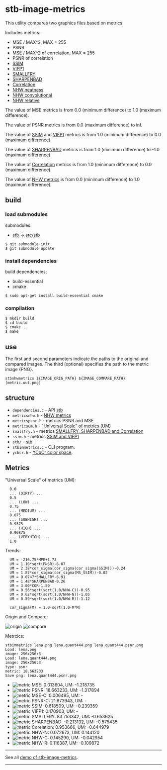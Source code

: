 # stb-image-metrics

This utility compares two graphics files based on metrics.

Includes metrics:

- MSE / MAX^2, MAX = 255
- PSNR
- MSE / MAX^2 of correlation, MAX = 255
- PSNR of correlation
- [SSIM](https://github.com/rolinh/VQMT)
- [VIFP1](https://github.com/rolinh/VQMT)
- [SMALLFRY](https://github.com/dwbuiten/smallfry)
- [SHARPENBAD](https://github.com/ImageProcessing-ElectronicPublications/libsmallfry)
- [Correlation](https://github.com/ImageProcessing-ElectronicPublications/libsmallfry)
- [NHW neatness](https://github.com/rcanut/NHW_Neatness_Metrics)
- [NHW convolutional](https://github.com/rcanut/NHW_Neatness_Metrics/issues/1)
- [NHW relative](https://github.com/rcanut/NHW_Neatness_Metrics/issues/1)

The value of MSE metrics is from 0.0 (minimum difference) to 1.0 (maximum difference).

The value of PSNR metrics is from 0.0 (maximum difference) to inf.

The value of [SSIM](https://github.com/rolinh/VQMT) and [VIFP1](https://github.com/rolinh/VQMT) metrics is from 1.0 (minimum difference) to 0.0 (maximum difference).

The value of [SHARPENBAD](https://github.com/ImageProcessing-ElectronicPublications/libsmallfry) metrics is from 1.0 (minimum difference) to -1.0 (maximum difference).

The value of [Correlation](https://github.com/ImageProcessing-ElectronicPublications/libsmallfry) metrics is from 1.0 (minimum difference) to 0.0 (maximum difference).

The value of [NHW metrics](https://github.com/rcanut/NHW_Neatness_Metrics/issues/1) is from 0.0 (minimum difference) to 1.0 (maximum difference).

## build

### load submodules

submodules:

- [stb](https://github.com/nothings/stb.git) -> [src/stb](src/stb)

```shell
$ git submodule init
$ git submodule update
```

### install dependencies

build dependencies:

- build-essential
- cmake

```shell
$ sudo apt-get install build-essential cmake
```

### compilation
```shell
$ mkdir build
$ cd build
$ cmake ..
$ make
```
## use

The first and second parameters indicate the paths to the original and compared images. The third (optional) specifies the path to the metric image {PNG}.

```shell
stbnhwmetrics ${IMAGE_ORIG_PATH} ${IMAGE_COMPARE_PATH} [metric.out.png]
```

## structure

- `dependencies.c` - API [stb](https://github.com/nothings/stb.git)
- `metricsnhw.h` - [NHW metrics](https://github.com/rcanut/NHW_Neatness_Metrics/issues/1)
- `metricspsnr.h` - metrics PSNR and MSE
- `metricsum.h` - ["Universal Scale" of metrics (UM)](https://github.com/ImageProcessing-ElectronicPublications/jpeg-recompress)
- `smallfry.h` - metrics [SMALLFRY, SHARPENBAD and Correlation](https://github.com/ImageProcessing-ElectronicPublications/libsmallfry)
- `ssim.h` - metrics [SSIM and VIFP1](https://github.com/rolinh/VQMT)
- `stb/` - [stb](https://github.com/nothings/stb.git)
- `stbimmetrics.c` - CLI program.
- `ycbcr.h` - [YCbCr color space](https://en.wikipedia.org/wiki/YCbCr).

## Metrics

"Universal Scale" of metrics (UM):

```
  0.0
  ... (DIRTY) ...
  0.5
  ... (LOW) ...
  0.75
  ... (MEDIUM) ...
  0.875
  ... (SUBHIGH) ...
  0.9375
  ... (HIGH) ...
  0.96875
  ... (VERYHIGH) ...
  1.0
```

Trends:

```
  UM = -216.75*MPE+1.73
  UM = 1.10*sqrt(PNSR)-6.07
  UM = 2.38*cor_sigma(cor_sigma(cor_sigma(SSIM)))-0.24
  UM = 1.87*cor_sigma(cor_sigma(MS_SSIM))-0.02
  UM = 0.0747*SMALLFRY-6.91
  UM = 1.48*SHARPENBAD-0.26
  UM = 3.00*COR-1.50
  UM = 0.56*sqrt(sqrt(1.0/NHW-C))-0.95
  UM = 0.62*sqrt(sqrt(1.0/NHW-N))-1.05
  UM = 0.59*sqrt(sqrt(1.0/NHW-R))-1.12

  cor_sigma(M) = 1.0-sqrt(1.0-M*M)
```

Origin and Compare:

![origin](https://raw.githubusercontent.com/ImageProcessing-ElectronicPublications/stb-image-metrics-demo/main/images/lena.png) ![compare](https://raw.githubusercontent.com/ImageProcessing-ElectronicPublications/stb-image-metrics-demo/main/images/lena.quant444.png)

Metrcics:

```shell
stbimmetrics lena.png lena.quant444.png lena.quant444.psnr.png 
Load: lena.png
image: 256x256:3
Load: lena.quant444.png
image: 256x256:3
type: psnr
metric: 18.663233
Save png: lena.quant444.psnr.png

```

* ![metric](https://raw.githubusercontent.com/ImageProcessing-ElectronicPublications/stb-image-metrics-demo/main/images/lena.quant444.mse.png) MSE: 0.013604, UM: -1.218735
* ![metric](https://raw.githubusercontent.com/ImageProcessing-ElectronicPublications/stb-image-metrics-demo/main/images/lena.quant444.psnr.png) PSNR: 18.663233, UM: -1.317894
* ![metric](https://raw.githubusercontent.com/ImageProcessing-ElectronicPublications/stb-image-metrics-demo/main/images/lena.quant444.mse-c.png) MSE-C: 0.006495, UM: -
* ![metric](https://raw.githubusercontent.com/ImageProcessing-ElectronicPublications/stb-image-metrics-demo/main/images/lena.quant444.psnr-c.png) PSNR-C: 21.873943, UM: -
* ![metric](https://raw.githubusercontent.com/ImageProcessing-ElectronicPublications/stb-image-metrics-demo/main/images/lena.quant444.ssim.png) SSIM: 0.618509, UM: -0.239359 
* ![metric](https://raw.githubusercontent.com/ImageProcessing-ElectronicPublications/stb-image-metrics-demo/main/images/lena.quant444.vifp1.png) VIFP1: 0.170903, UM: -
* ![metric](https://raw.githubusercontent.com/ImageProcessing-ElectronicPublications/stb-image-metrics-demo/main/images/lena.quant444.smallfry.png) SMALLFRY: 83.753342, UM: -0.653625
* ![metric](https://raw.githubusercontent.com/ImageProcessing-ElectronicPublications/stb-image-metrics-demo/main/images/lena.quant444.shbad.png) SHARPENBAD: -0.213132, UM: -0.575435
* ![metric](https://raw.githubusercontent.com/ImageProcessing-ElectronicPublications/stb-image-metrics-demo/main/images/lena.quant444.cor.png) Corelation: 0.953666, UM: -0.644979
* ![metric](https://raw.githubusercontent.com/ImageProcessing-ElectronicPublications/stb-image-metrics-demo/main/images/lena.quant444.nhw-n.png) NHW-N: 0.072673, UM: 0.144120
* ![metric](https://raw.githubusercontent.com/ImageProcessing-ElectronicPublications/stb-image-metrics-demo/main/images/lena.quant444.nhw-c.png) NHW-C: 0.145290, UM: -0.042954
* ![metric](https://raw.githubusercontent.com/ImageProcessing-ElectronicPublications/stb-image-metrics-demo/main/images/lena.quant444.nhw-r.png) NHW-R: 0.116387, UM: -0.109872

---

See all [demo of stb-image-metrics](https://github.com/ImageProcessing-ElectronicPublications/stb-image-metrics-demo).

---
